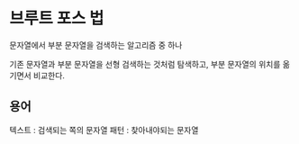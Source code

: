 # 브루트 포스 법
문자열에서 부분 문자열을 검색하는 알고리즘 중 하나

기존 문자열과 부분 문자열을 선형 검색하는 것처럼 탐색하고, 
부분 문자열의 위치를 옮기면서 비교한다.

## 용어
텍스트 : 검색되는 쪽의 문자열
패턴 : 찾아내야되는 문자열